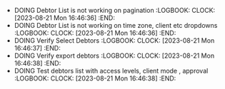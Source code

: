 - DOING Debtor List is not working on pagination
  :LOGBOOK:
  CLOCK: [2023-08-21 Mon 16:46:36]
  :END:
- DOING Debtor List is not working on time zone, client etc dropdowns
  :LOGBOOK:
  CLOCK: [2023-08-21 Mon 16:46:36]
  :END:
- DOING Verify Select Debtors
  :LOGBOOK:
  CLOCK: [2023-08-21 Mon 16:46:37]
  :END:
- DOING Verify export debtors
  :LOGBOOK:
  CLOCK: [2023-08-21 Mon 16:46:38]
  :END:
- DOING Test debtors list with access levels, client mode , approval
  :LOGBOOK:
  CLOCK: [2023-08-21 Mon 16:46:38]
  :END: